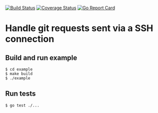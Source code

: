 [![Build Status](https://travis-ci.org/QRCLabs/sshgit.svg?branch=master)](https://travis-ci.org/QRCLabs/sshgit)
[![Coverage Status](https://coveralls.io/repos/github/QRCLabs/sshgit/badge.svg?branch=master)](https://coveralls.io/github/QRCLabs/sshgit?branch=master) [![Go Report Card](https://goreportcard.com/badge/github.com/qrclabs/sshgit)](https://goreportcard.com/report/github.com/qrclabs/sshgit)

# Handle git requests sent via a SSH connection

## Build and run example

```
$ cd example
$ make build
$ ./example
```

## Run tests

```
$ go test ./...
```
